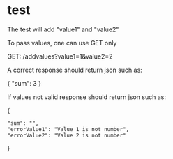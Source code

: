 test
====

The test will add "value1" and "value2"

To pass values, one can use GET only

GET:
/addvalues?value1=1&value2=2



A correct response should return json such as:

{
    "sum": 3
}

If values not valid response should return json such as:

{

    "sum": "",
    "errorValue1": "Value 1 is not number",
    "errorValue2": "Value 2 is not number"

}
